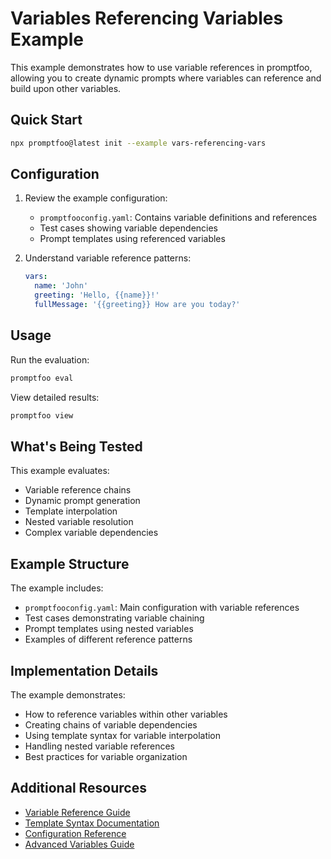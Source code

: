 # Variables Referencing Variables Example

This example demonstrates how to use variable references in promptfoo, allowing you to create dynamic prompts where variables can reference and build upon other variables.

## Quick Start

```bash
npx promptfoo@latest init --example vars-referencing-vars
```

## Configuration

1. Review the example configuration:

   - `promptfooconfig.yaml`: Contains variable definitions and references
   - Test cases showing variable dependencies
   - Prompt templates using referenced variables

2. Understand variable reference patterns:
   ```yaml
   vars:
     name: 'John'
     greeting: 'Hello, {{name}}!'
     fullMessage: '{{greeting}} How are you today?'
   ```

## Usage

Run the evaluation:

```bash
promptfoo eval
```

View detailed results:

```bash
promptfoo view
```

## What's Being Tested

This example evaluates:

- Variable reference chains
- Dynamic prompt generation
- Template interpolation
- Nested variable resolution
- Complex variable dependencies

## Example Structure

The example includes:

- `promptfooconfig.yaml`: Main configuration with variable references
- Test cases demonstrating variable chaining
- Prompt templates using nested variables
- Examples of different reference patterns

## Implementation Details

The example demonstrates:

- How to reference variables within other variables
- Creating chains of variable dependencies
- Using template syntax for variable interpolation
- Handling nested variable references
- Best practices for variable organization

## Additional Resources

- [Variable Reference Guide](https://promptfoo.dev/docs/configuration/variables)
- [Template Syntax Documentation](https://promptfoo.dev/docs/configuration/prompt-templates)
- [Configuration Reference](https://promptfoo.dev/docs/configuration/)
- [Advanced Variables Guide](https://promptfoo.dev/docs/guides/advanced-variables)
